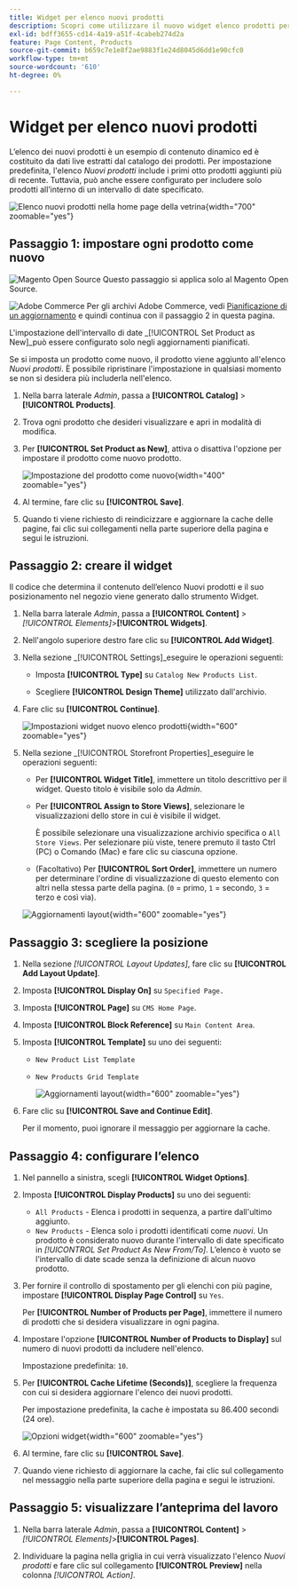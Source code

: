 ```yaml
---
title: Widget per elenco nuovi prodotti
description: Scopri come utilizzare il nuovo widget elenco prodotti per visualizzare un elenco degli ultimi prodotti aggiunti.
exl-id: bdff3655-cd14-4a19-a51f-4cabeb274d2a
feature: Page Content, Products
source-git-commit: b659c7e1e8f2ae9883f1e24d8045d6dd1e90cfc0
workflow-type: tm+mt
source-wordcount: '610'
ht-degree: 0%

---
```


# Widget per elenco nuovi prodotti

L’elenco dei nuovi prodotti è un esempio di contenuto dinamico ed è costituito da dati live estratti dal catalogo dei prodotti. Per impostazione predefinita, l&#39;elenco _Nuovi prodotti_ include i primi otto prodotti aggiunti più di recente. Tuttavia, può anche essere configurato per includere solo prodotti all’interno di un intervallo di date specificato.

![Elenco nuovi prodotti nella home page della vetrina](./assets/storefront-home-page-new-products.png){width="700" zoomable="yes"}

## Passaggio 1: impostare ogni prodotto come nuovo

![Magento Open Source](../assets/open-source.svg) Questo passaggio si applica solo al Magento Open Source.

![Adobe Commerce](../assets/adobe-logo.svg) Per gli archivi Adobe Commerce, vedi [Pianificazione di un aggiornamento](content-staging-scheduled-update.md) e quindi continua con il passaggio 2 in questa pagina.

L&#39;impostazione dell&#39;intervallo di date _[!UICONTROL Set Product as New]_può essere configurato solo negli aggiornamenti pianificati.

Se si imposta un prodotto come nuovo, il prodotto viene aggiunto all&#39;elenco _Nuovi prodotti_. È possibile ripristinare l&#39;impostazione in qualsiasi momento se non si desidera più includerla nell&#39;elenco.

1. Nella barra laterale _Admin_, passa a **[!UICONTROL Catalog]** > **[!UICONTROL Products]**.

1. Trova ogni prodotto che desideri visualizzare e apri in modalità di modifica.

1. Per **[!UICONTROL Set Product as New]**, attiva o disattiva l&#39;opzione per impostare il prodotto come nuovo prodotto.

   ![Impostazione del prodotto come nuovo](./assets/product-set-as-new.png){width="400" zoomable="yes"}

1. Al termine, fare clic su **[!UICONTROL Save]**.

1. Quando ti viene richiesto di reindicizzare e aggiornare la cache delle pagine, fai clic sui collegamenti nella parte superiore della pagina e segui le istruzioni.

## Passaggio 2: creare il widget

Il codice che determina il contenuto dell’elenco Nuovi prodotti e il suo posizionamento nel negozio viene generato dallo strumento Widget.

1. Nella barra laterale _Admin_, passa a **[!UICONTROL Content]** > _[!UICONTROL Elements]_>**[!UICONTROL Widgets]**.

1. Nell&#39;angolo superiore destro fare clic su **[!UICONTROL Add Widget]**.

1. Nella sezione _[!UICONTROL Settings]_eseguire le operazioni seguenti:

   - Imposta **[!UICONTROL Type]** su `Catalog New Products List`.

   - Scegliere **[!UICONTROL Design Theme]** utilizzato dall&#39;archivio.

1. Fare clic su **[!UICONTROL Continue]**.

   ![Impostazioni widget nuovo elenco prodotti](./assets/widget-settings.png){width="600" zoomable="yes"}

1. Nella sezione _[!UICONTROL Storefront Properties]_eseguire le operazioni seguenti:

   - Per **[!UICONTROL Widget Title]**, immettere un titolo descrittivo per il widget. Questo titolo è visibile solo da _Admin_.

   - Per **[!UICONTROL Assign to Store Views]**, selezionare le visualizzazioni dello store in cui è visibile il widget.

     È possibile selezionare una visualizzazione archivio specifica o `All Store Views`. Per selezionare più viste, tenere premuto il tasto Ctrl (PC) o Comando (Mac) e fare clic su ciascuna opzione.

   - (Facoltativo) Per **[!UICONTROL Sort Order]**, immettere un numero per determinare l&#39;ordine di visualizzazione di questo elemento con altri nella stessa parte della pagina. (`0` = primo, `1` = secondo, `3` = terzo e così via).

   ![Aggiornamenti layout](./assets/widget-layout-update-home-page.png){width="600" zoomable="yes"}

## Passaggio 3: scegliere la posizione

1. Nella sezione _[!UICONTROL Layout Updates]_, fare clic su **[!UICONTROL Add Layout Update]**.

1. Imposta **[!UICONTROL Display On]** su `Specified Page.`

1. Imposta **[!UICONTROL Page]** su `CMS Home Page`.

1. Imposta **[!UICONTROL Block Reference]** su `Main Content Area`.

1. Imposta **[!UICONTROL Template]** su uno dei seguenti:

   - `New Product List Template`
   - `New Products Grid Template`

     ![Aggiornamenti layout](./assets/widget-layout-update-new-products-list.png){width="600" zoomable="yes"}

1. Fare clic su **[!UICONTROL Save and Continue Edit]**.

   Per il momento, puoi ignorare il messaggio per aggiornare la cache.

## Passaggio 4: configurare l’elenco

1. Nel pannello a sinistra, scegli **[!UICONTROL Widget Options]**.

1. Imposta **[!UICONTROL Display Products]** su uno dei seguenti:

   - `All Products` - Elenca i prodotti in sequenza, a partire dall&#39;ultimo aggiunto.
   - `New Products` - Elenca solo i prodotti identificati come _nuovi_. Un prodotto è considerato nuovo durante l&#39;intervallo di date specificato in _[!UICONTROL Set Product As New From/To]_. L’elenco è vuoto se l’intervallo di date scade senza la definizione di alcun nuovo prodotto.

1. Per fornire il controllo di spostamento per gli elenchi con più pagine, impostare **[!UICONTROL Display Page Control]** su `Yes`.

   Per **[!UICONTROL Number of Products per Page]**, immettere il numero di prodotti che si desidera visualizzare in ogni pagina.

1. Impostare l&#39;opzione **[!UICONTROL Number of Products to Display]** sul numero di nuovi prodotti da includere nell&#39;elenco.

   Impostazione predefinita: `10`.

1. Per **[!UICONTROL Cache Lifetime (Seconds)]**, scegliere la frequenza con cui si desidera aggiornare l&#39;elenco dei nuovi prodotti.

   Per impostazione predefinita, la cache è impostata su 86.400 secondi (24 ore).

   ![Opzioni widget](./assets/widget-options-new-product-list.png){width="600" zoomable="yes"}

1. Al termine, fare clic su **[!UICONTROL Save]**.

1. Quando viene richiesto di aggiornare la cache, fai clic sul collegamento nel messaggio nella parte superiore della pagina e segui le istruzioni.

## Passaggio 5: visualizzare l’anteprima del lavoro

1. Nella barra laterale _Admin_, passa a **[!UICONTROL Content]** > _[!UICONTROL Elements]_>**[!UICONTROL Pages]**.

1. Individuare la pagina nella griglia in cui verrà visualizzato l&#39;elenco _Nuovi prodotti_ e fare clic sul collegamento **[!UICONTROL Preview]** nella colonna _[!UICONTROL Action]_.
